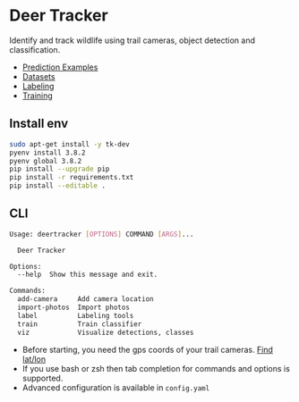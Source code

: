 # Deer Tracker

Identify and track wildlife using trail cameras, object detection and classification.

- [Prediction Examples](docs/EXAMPLES.md)
- [Datasets](docs/DATASETS.md)
- [Labeling](docs/LABELING.md)
- [Training](docs/TRAINING.md)

## Install env

```bash
sudo apt-get install -y tk-dev
pyenv install 3.8.2
pyenv global 3.8.2
pip install --upgrade pip
pip install -r requirements.txt
pip install --editable .
```

## CLI

```bash
Usage: deertracker [OPTIONS] COMMAND [ARGS]...

  Deer Tracker

Options:
  --help  Show this message and exit.

Commands:
  add-camera     Add camera location
  import-photos  Import photos
  label          Labeling tools
  train          Train classifier
  viz            Visualize detections, classes
```

- Before starting, you need the gps coords of your trail cameras. [Find lat/lon](https://www.latlong.net/)
- If you use bash or zsh then tab completion for commands and options is supported.
- Advanced configuration is available in `config.yaml`

